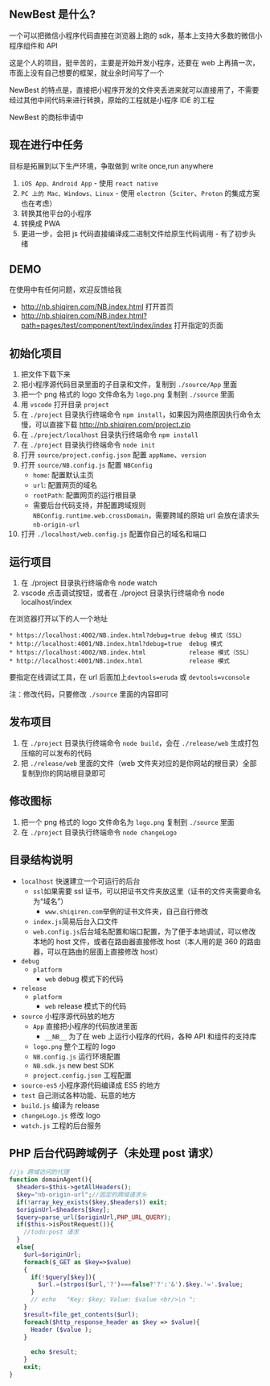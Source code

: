 ## NewBest 是什么?
一个可以把微信小程序代码直接在浏览器上跑的 sdk，基本上支持大多数的微信小程序组件和 API

这是个人的项目，挺辛苦的，主要是开始开发小程序，还要在 web 上再搞一次，市面上没有自己想要的框架，就业余时间写了一个

NewBest 的特点是，直接把小程序开发的文件夹丢进来就可以直接用了，不需要经过其他中间代码来进行转换，原始的工程就是小程序 IDE 的工程

NewBest 的商标申请中

## 现在进行中任务
目标是拓展到以下生产环境，争取做到 write once,run anywhere

1. `iOS App、Android App` - 使用 `react native`
2. `PC 上的 Mac、Windows、Linux` - 使用 `electron`（`Sciter`、`Proton` 的集成方案也在考虑）
3. 转换其他平台的小程序
4. 转换成 PWA
5. 更进一步，会把 js 代码直接编译成二进制文件给原生代码调用 - 有了初步头绪

## DEMO
在使用中有任何问题，欢迎反馈给我

* http://nb.shiqiren.com/NB.index.html 打开首页
* http://nb.shiqiren.com/NB.index.html?path=pages/test/component/text/index/index 打开指定的页面


## 初始化项目
1. 把文件下载下来
2. 把小程序源代码目录里面的子目录和文件，复制到 `./source/App` 里面
3. 把一个 png 格式的 logo 文件命名为 `logo.png` 复制到 `./source` 里面
4. 用 `vscode` 打开目录 `project`
5. 在 `./project` 目录执行终端命令 `npm install`，如果因为网络原因执行命令太慢，可以直接下载 http://nb.shiqiren.com/project.zip
6. 在 `./project/localhost` 目录执行终端命令 `npm install`
7. 在 `./project` 目录执行终端命令 `node init`
8. 打开 `source/project.config.json` 配置 `appName`、`version`
9. 打开 `source/NB.config.js` 配置 `NBConfig`
    *  `home`: 配置默认主页
    *  `url`: 配置网页的域名
    *  `rootPath`: 配置网页的运行根目录
    *  需要后台代码支持，并配置跨域规则 `NBConfig.runtime.web.crossDomain`，需要跨域的原始 url 会放在请求头 `nb-origin-url`
10. 打开 `./localhost/web.config.js` 配置你自己的域名和端口

## 运行项目
1. 在 ./project 目录执行终端命令 node watch
2. vscode 点击调试按钮，或者在 ./project 目录执行终端命令 node localhost/index

在浏览器打开以下的人一个地址

    * https://localhost:4002/NB.index.html?debug=true debug 模式（SSL）
    * http://localhost:4001/NB.index.html?debug=true  debug 模式
    * https://localhost:4002/NB.index.html            release 模式（SSL）
    * http://localhost:4001/NB.index.html             release 模式

要指定在线调试工具，在 url 后面加上`devtools=eruda` 或 `devtools=vconsole`

注：修改代码，只要修改 `./source` 里面的内容即可

## 发布项目
1. 在 `./project` 目录执行终端命令 `node build`，会在 `./release/web` 生成打包压缩的可以发布的代码
2. 把 `./release/web` 里面的文件（web 文件夹对应的是你网站的根目录）全部复制到你的网站根目录即可

## 修改图标
1. 把一个 png 格式的 logo 文件命名为 `logo.png` 复制到 `./source` 里面
2. 在 `./project` 目录执行终端命令 `node changeLogo`

## 目录结构说明
+ `localhost` 快速建立一个可运行的后台
    - `ssl`如果需要 ssl 证书，可以把证书文件夹放这里（证书的文件夹需要命名为“域名”）
      - `www.shiqiren.com`举例的证书文件夹，自己自行修改
    - `index.js`简易后台入口文件
    - `web.config.js`后台域名配置和端口配置，为了便于本地调试，可以修改本地的 host 文件，或者在路由器直接修改 host（本人用的是 360 的路由器，可以在路由的层面上直接修改 host）
+ `debug`
    - `platform`
        - `web` debug 模式下的代码
+ `release`
    - `platform`
        - `web` release 模式下的代码
+ `source` 小程序源代码放的地方
    - `App` 直接把小程序的代码放进里面
        - `__NB__` 为了在 web 上运行小程序的代码，各种 API 和组件的支持库
    - `logo.png` 整个工程的 logo
    - `NB.config.js` 运行环境配置
    - `NB.sdk.js` new best SDK
    - `project.config.json` 工程配置
+ `source-es5` 小程序源代码编译成 ES5 的地方
+ `test` 自己测试各种功能、玩意的地方
+ `build.js` 编译为 release
+ `changeLogo.js` 修改 logo
+ `watch.js` 工程的后台服务

## PHP 后台代码跨域例子（未处理 post 请求）

```php
//js 跨域访问的代理
function domainAgent(){
  $headers=$this->getAllHeaders();
  $key="nb-origin-url";//固定的跨域请求头
  if(!array_key_exists($key,$headers)) exit;
  $originUrl=$headers[$key];
  $query=parse_url($originUrl,PHP_URL_QUERY);
  if($this->isPostRequest()){
    //todo:post 请求 
  }
  else{
    $url=$originUrl;
    foreach($_GET as $key=>$value)  
    {
      if(!$query[$key]){
        $url.=(strpos($url,'?')===false?'?':'&').$key.'='.$value;
      }
      // echo   "Key: $key; Value: $value <br/>\n ";
    }
    $result=file_get_contents($url);
    foreach($http_response_header as $key => $value){
      Header ($value ); 
    }
			
      echo $result;
    }
    exit;
}
```

